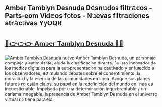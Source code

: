 ## Amber Tamblyn Desnuda D𝚎sn𝚞dos filtr𝚊dos - Parts-eom Vid𝚎os f𝚘tos - N𝚞evas filtr𝚊ciones atr𝚊ctivas YyOQR

# <h2><a href="http://mb8701o.tromn.icu/?c=Amber+Tamblyn+Desnuda">🔗👉👉👉 Amber Tamblyn Desnuda 🔗🔗</a></h2>

[![Amber Tamblyn Desnuda nuevo](https://i.imgur.com/pEAQMta.gif)](http://mb8701o.tromn.icu/?c=Amber+Tamblyn+Desnuda)
Amber Tamblyn Desnuda, un personaje complejo y estimulante, elude la clasificación directa. Su uso innovador de los medios digitales para la autopresentación ha cautivado y enfurecido a los observadores, estimulando debates sobre el consentimiento, la moralidad y la esencia de las comunidades en línea. Aunque sus planes futuros no están claros, su papel en la redefinición del mundo en línea es incuestionable. Impulsada por una determinación inquebrantable y un carisma innegable, la presencia de Amber Tamblyn Desnuda en el universo virtual no tiene paralelo.
